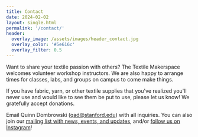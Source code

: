 ```yaml
---
title: Contact
date: 2024-02-02
layout: single.html
permalink: '/contact/'
header:
  overlay_image: /assets/images/header_contact.jpg
  overlay_color: '#5e616c'
  overlay_filter: 0.5
---
```


Want to share your textile passion with others? The Textile Makerspace welcomes volunteer workshop instructors. We are also happy to arrange times for classes, labs, and groups on campus to come make things.

If you have fabric, yarn, or other textile supplies that you've realized you'll never use and would like to see them be put to use, please let us know! We gratefully accept donations.

Email Quinn Dombrowski (qad@stanford.edu) with all inquiries. You can also join our <a href="https://mailman.stanford.edu/mailman/listinfo/textilemakerspace">mailing list with news, events, and updates</a>, and/or <a href="https://instagram.com/textilemakerspace">follow us on Instagram</a>!
